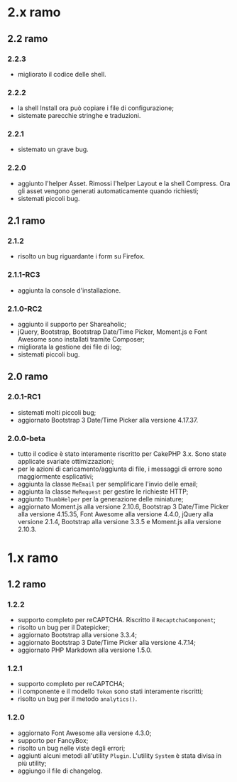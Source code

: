 # 2.x ramo
## 2.2 ramo
### 2.2.3
* migliorato il codice delle shell.

### 2.2.2
* la shell Install ora può copiare i file di configurazione;
* sistemate parecchie stringhe e traduzioni.

### 2.2.1
* sistemato un grave bug.

### 2.2.0
* aggiunto l'helper Asset. Rimossi l'helper Layout e la shell Compress. Ora gli asset vengono generati automaticamente quando richiesti;
* sistemati piccoli bug.

## 2.1 ramo
### 2.1.2
* risolto un bug riguardante i form su Firefox.

### 2.1.1-RC3
* aggiunta la console d'installazione.

### 2.1.0-RC2
* aggiunto il supporto per Shareaholic;
* jQuery, Bootstrap, Bootstrap Date/Time Picker, Moment.js e Font Awesome sono installati tramite Composer;
* migliorata la gestione dei file di log;
* sistemati piccoli bug.

## 2.0 ramo
### 2.0.1-RC1
* sistemati molti piccoli bug;
* aggiornato Bootstrap 3 Date/Time Picker alla versione 4.17.37.

### 2.0.0-beta
* tutto il codice è stato interamente riscritto per CakePHP 3.x. Sono state applicate svariate ottimizzazioni;
* per le azioni di caricamento/aggiunta di file, i messaggi di errore sono maggiormente esplicativi;
* aggiunta la classe `MeEmail` per semplificare l'invio delle email;
* aggiunta la classe `MeRequest` per gestire le richieste HTTP;
* aggiunto `ThumbHelper` per la generazione delle miniature;
* aggiornato Moment.js alla versione 2.10.6, Bootstrap 3 Date/Time Picker alla versione 4.15.35, Font Awesome alla versione 4.4.0, jQuery alla versione 2.1.4, Bootstrap alla versione 3.3.5 e Moment.js alla versione 2.10.3.

# 1.x ramo
## 1.2 ramo
### 1.2.2
* supporto completo per reCAPTCHA. Riscritto il `RecaptchaComponent`;
* risolto un bug per il Datepicker;
* aggiornato Bootstrap alla versione 3.3.4;
* aggiornato Bootstrap 3 Date/Time Picker alla versione 4.7.14;
* aggiornato PHP Markdown alla versione 1.5.0.

### 1.2.1
* supporto completo per reCAPTCHA;
* il componente e il modello `Token` sono stati interamente riscritti;
* risolto un bug per il metodo `analytics()`.

### 1.2.0
* aggiornato Font Awesome alla versione 4.3.0;
* supporto per FancyBox;
* risolto un bug nelle viste degli errori;
* aggiunti alcuni metodi all'utility `Plugin`. L'utility `System` è stata divisa in più utility;
* aggiungo il file di changelog.